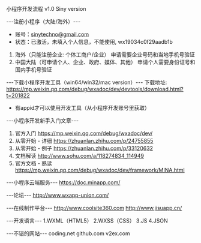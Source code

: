 小程序开发流程 v1.0 Siny version

---注册小程序（大陆/海外）---
 
* 账号：sinytechno@gmail.com
* 状态：已激活，未填入个人信息，不能使用,	wx19034c0f29aadb1b

1. 海外（只能注册企业: 个体工商户/企业）
    申请需要企业号码和当地手机号验证
2. 中国大陆（可申请个人、企业、政府、媒体、其他）
    申请个人需要身份证号和国内手机号验证

---下载小程序开发工具（win64/win32/mac version）---
下载地址: https://mp.weixin.qq.com/debug/wxadoc/dev/devtools/download.html?t=201822
* 有appid才可以使用开发工具（从小程序开发账号里获取）

---小程序开发新手入门文章---
1. 官方入门 https://mp.weixin.qq.com/debug/wxadoc/dev/
2. 从零开始 - 详细 https://zhuanlan.zhihu.com/p/24755855
3. 从零开始 - 例子 https://zhuanlan.zhihu.com/p/33120632
4. 文档解读 http://www.sohu.com/a/118274834_114949
5. 官方文档 - 熟读 https://mp.weixin.qq.com/debug/wxadoc/dev/framework/MINA.html

---小程序云端服务---
https://doc.minapp.com/

---论坛---
http://www.wxapp-union.com/

---在线制作平台---
http://www.coolsite360.com
http://www.jisuapp.cn/

---开发语言---
1.WXML（HTML5）
2.WXSS（CSS）
3.JS
4.JSON

---不错的网站---
coding.net
github.com
v2ex.com


